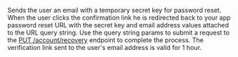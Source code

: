 Sends the user an email with a temporary secret key for password reset. When the user clicks the confirmation link he is redirected back to your app password reset URL with the secret key and email address values attached to the URL query string. Use the query string params to submit a request to the [PUT /account/recovery](https://appwrite.io/docs/client/account?sdk=web-default#accountCreateRecovery) endpoint to complete the process. The verification link sent to the user's email address is valid for 1 hour.